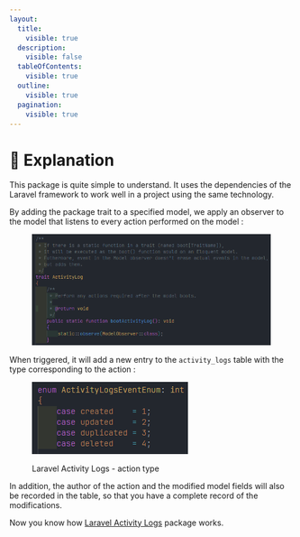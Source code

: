 ```yaml
---
layout:
  title:
    visible: true
  description:
    visible: false
  tableOfContents:
    visible: true
  outline:
    visible: true
  pagination:
    visible: true
---
```


# 📑 Explanation

This package is quite simple to understand. It uses the dependencies of the Laravel framework to work well in a project using the same technology.

By adding the package trait to a specified model, we apply an observer to the model that listens to every action performed on the model :

<figure><img src="../.gitbook/assets/image (2).png" alt=""><figcaption></figcaption></figure>

When triggered, it will add a new entry to the `activity_logs` table with the type corresponding to the action :

<figure><img src="../.gitbook/assets/image (1).png" alt=""><figcaption><p>Laravel Activity Logs - action type</p></figcaption></figure>

In addition, the author of the action and the modified model fields will also be recorded in the table, so that you have a complete record of the modifications.

Now you know how [Laravel Activity Logs](https://packagist.org/packages/alexis-gss/laravel-activity-logs) package works.&#x20;
